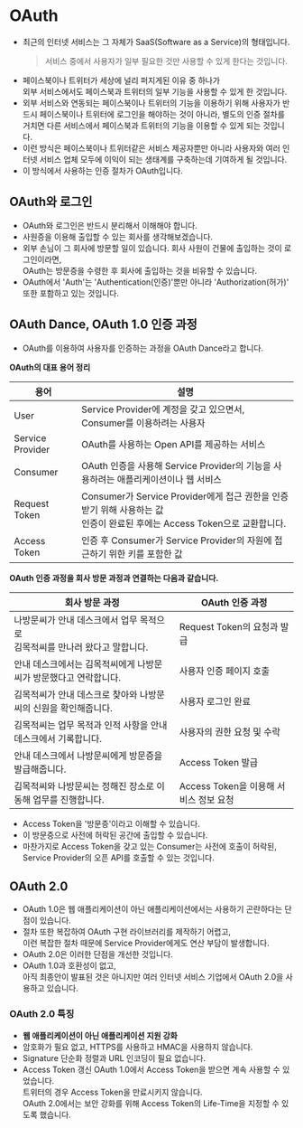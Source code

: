 # OAuth
* 최근의 인터넷 서비스는 그 자체가 SaaS(Software as a Service)의 형태입니다.
    > 서비스 중에서 사용자가 일부 필요한 것만 사용할 수 있게 한다는 것입니다.
* 페이스북이나 트위터가 세상에 널리 퍼지게된 이유 중 하나가<br/>
외부 서비스에서도 페이스북과 트위터의 일부 기능을 사용할 수 있게 한 것입니다.
* 외부 서비스와 연동되는 페이스북이나 트위터의 기능을 이용하기 위해 사용자가 반드시 페이스북이나 트위터에 로그인을 해야하는 것이 아니라,
별도의 인증 절차를 거치면 다른 서비스에서 페이스북과 트위터의 기능을 이용할 수 있게 되는 것입니다.
* 이런 방식은 페이스북이나 트위터같은 서비스 제공자뿐만 아니라 사용자와 여러 인터넷 서비스 업체 모두에 이익이 되는 생태계를 구축하는데 기여하게 될 것입니다.
* 이 방식에서 사용하는 인증 절차가 OAuth입니다.

## OAuth와 로그인
* OAuth와 로그인은 반드시 분리해서 이해해야 합니다.
* 사원증을 이용해 출입할 수 있는 회사를 생각해보겠습니다.
* 외부 손님이 그 회사에 방문할 일이 있습니다. 회사 사원이 건물에 출입하는 것이 로그인이라면,<br/>
OAuth는 방문증을 수령한 후 회사에 출입하는 것을 비유할 수 있습니다.
* OAuth에서 'Auth'는 'Authentication(인증)'뿐만 아니라 'Authorization(허가)' 또한 포함하고 있는 것입니다.

## OAuth Dance, OAuth 1.0 인증 과정
* OAuth를 이용하여 사용자를 인증하는 과정을 OAuth Dance라고 합니다.

**OAuth의 대표 용어 정리**

용어 | 설명
-----|-----
User | Service Provider에 계정을 갖고 있으면서, Consumer를 이용하려는 사용자
Service Provider | OAuth를 사용하는 Open API를 제공하는 서비스
Consumer | OAuth 인증을 사용해 Service Provider의 기능을 사용하려는 애플리케이션이나 웹 서비스
Request Token | Consumer가 Service Provider에게 접근 권한을 인증받기 위해 사용하는 값<br/> 인증이 완료된 후에는 Access Token으로 교환합니다.
Access Token | 인증 후 Consumer가 Service Provider의 자원에 접근하기 위한 키를 포함한 값
 
**OAuth 인증 과정을 회사 방문 과정과 연결하는 다음과 같습니다.**

회사 방문 과정 | OAuth 인증 과정
---------------|-----------------
나방문씨가 안내 데스크에서 업무 목적으로<br/>김목적씨를 만나러 왔다고 말합니다. | Request Token의 요청과 발급
안내 데스크에서는 김목적씨에게 나방문씨가 방문했다고 연락합니다. | 사용자 인증 페이지 호출
김목적씨가 안내 데스크로 찾아와 나방문씨의 신원을 확인해줍니다. | 사용자 로그인 완료
김목적씨는 업무 목적과 인적 사항을 안내 데스크에서 기록합니다. | 사용자의 권한 요청 및 수락
안내 데스크에서 나방문씨에게 방문증을 발급해줍니다. | Access Token 발급
김목적씨와 나방문씨는 정해진 장소로 이동해 업무를 진행합니다. | Access Token을 이용해 서비스 정보 요청

* Access Token을 '방문증'이라고 이해할 수 있습니다.
* 이 방문증으로 사전에 허락된 공간에 출입할 수 있습니다.
* 마찬가지로 Access Token을 갖고 있는 Consumer는 사전에 호출이 허락된, Service Provider의 오픈 API를 호출할 수 있는 것입니다.

## OAuth 2.0
* OAuth 1.0은 웹 애플리케이션이 아닌 애플리케이션에서는 사용하기 곤란하다는 단점이 있습니다.
* 절차 또한 복잡하여 OAuth 구현 라이브러리를 제작하기 어렵고,<br/>
이런 복잡한 절차 때문에 Service Provider에게도 연산 부담이 발생합니다.
* OAuth 2.0은 이러한 단점을 개선한 것입니다.
* OAuth 1.0과 호환성이 없고,<br/>
아직 최종안이 발표된 것은 아니지만 여러 인터넷 서비스 기업에서 OAuth 2.0을 사용하고 있습니다.

### OAuth 2.0 특징
* **웹 애플리케이션이 아닌 애플리케이션 지원 강화**
* 암호화가 필요 없고, HTTPS를 사용하고 HMAC을 사용하지 않습니다.
* Signature 단순화 정렬과 URL 인코딩이 필요 없습니다.
* Access Token 갱신 OAuth 1.0에서 Access Token을 받으면 계속 사용할 수 있었습니다.<br/>
트위터의 경우 Access Token을 만료시키지 않습니다.<br/> 
OAuth 2.0에서는 보안 강화를 위해 Access Token의 Life-Time을 지정할 수 있도록 했습니다.